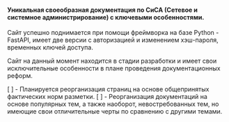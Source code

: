 #### Уникальная своеобразная документация по СиСА (Сетевое и системное администрирование) с ключевыми особенностями.
Сайт успешно поднимается при помощи фреймворка на базе Python - FastAPI, имеет две версии с авторизацией и изменением хэш-пароля, временных ключей доступа.

Сайт на данный момент находится в стадии разработки и имеет свои исключительные особенности в плане проведения документационных реформ. 

[ ] - Планируется реорганизация страниц на основе общепринятых фактических норм разметки.
[ ] - Реорганизация документаций на основе популярных тем, а также наоборот, невостребованных тем, но имеющие свои отличительные черты по сравнению с другими темами.
